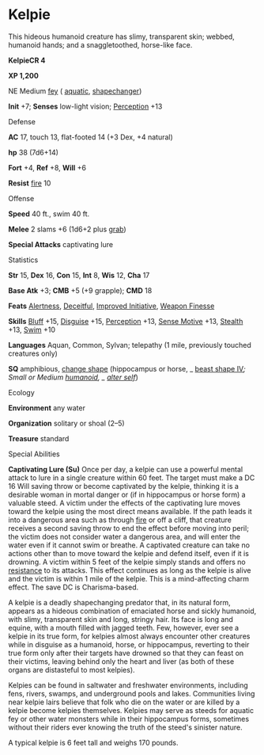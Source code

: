 # Kelpie

This hideous humanoid creature has slimy, transparent skin; webbed, humanoid hands; and a snaggletoothed, horse-like face.

**KelpieCR 4**

**XP 1,200**

NE Medium [fey](/pathfinderRPG/prd/monsters/creatureTypes.html#_fey) ( [aquatic](/pathfinderRPG/prd/monsters/creatureTypes.html#_aquatic-subtype), [shapechanger](/pathfinderRPG/prd/monsters/creatureTypes.html#_shapechanger-subtype))

**Init** +7; **Senses** low-light vision; [Perception](/pathfinderRPG/prd/additionalMonsters/../skills/perception.html#_perception) +13

Defense

**AC** 17, touch 13, flat-footed 14 (+3 Dex, +4 natural)

**hp** 38 (7d6+14)

**Fort** +4, **Ref** +8, **Will** +6

**Resist** [fire](/pathfinderRPG/prd/monsters/creatureTypes.html#_fire-subtype) 10

Offense

**Speed** 40 ft., swim 40 ft.

**Melee** 2 slams +6 (1d6+2 plus [grab](/pathfinderRPG/prd/monsters/universalMonsterRules.html#_grab))

**Special Attacks** captivating lure

Statistics

**Str** 15, **Dex** 16, **Con** 15, **Int** 8, **Wis** 12, **Cha** 17

**Base Atk** +3; **CMB** +5 (+9 grapple); **CMD** 18

**Feats** [Alertness](/pathfinderRPG/prd/additionalMonsters/../feats.html#_alertness), [Deceitful](/pathfinderRPG/prd/additionalMonsters/../feats.html#_deceitful), [Improved Initiative](/pathfinderRPG/prd/additionalMonsters/../feats.html#_improved-initiative), [Weapon Finesse](/pathfinderRPG/prd/additionalMonsters/../feats.html#_weapon-finesse)

**Skills** [Bluff](/pathfinderRPG/prd/additionalMonsters/../skills/bluff.html#_bluff) +15, [Disguise](/pathfinderRPG/prd/additionalMonsters/../skills/disguise.html#_disguise) +15, [Perception](/pathfinderRPG/prd/additionalMonsters/../skills/perception.html#_perception) +13, [Sense Motive](/pathfinderRPG/prd/additionalMonsters/../skills/senseMotive.html#_sense-motive) +13, [Stealth](/pathfinderRPG/prd/additionalMonsters/../skills/stealth.html#_stealth) +13, [Swim](/pathfinderRPG/prd/additionalMonsters/../skills/swim.html#_swim) +10

**Languages** Aquan, Common, Sylvan; telepathy (1 mile, previously touched creatures only)

**SQ** amphibious, [change shape](/pathfinderRPG/prd/monsters/universalMonsterRules.html#_change-shape) (hippocampus or horse, _ [beast shape IV](/pathfinderRPG/prd/additionalMonsters/../spells/beastShape.html#_beast-shape-iv)_; Small or Medium [humanoid](/pathfinderRPG/prd/monsters/creatureTypes.html#_humanoid), _ [alter self](/pathfinderRPG/prd/additionalMonsters/../spells/alterSelf.html#_alter-self)_)

Ecology

**Environment** any water

**Organization** solitary or shoal (2–5)

**Treasure** standard

Special Abilities

**Captivating Lure (Su)** Once per day, a kelpie can use a powerful mental attack to lure in a single creature within 60 feet. The target must make a DC 16 Will saving throw or become captivated by the kelpie, thinking it is a desirable woman in mortal danger or (if in hippocampus or horse form) a valuable steed. A victim under the effects of the captivating lure moves toward the kelpie using the most direct means available. If the path leads it into a dangerous area such as through [fire](/pathfinderRPG/prd/monsters/creatureTypes.html#_fire-subtype) or off a cliff, that creature receives a second saving throw to end the effect before moving into peril; the victim does not consider water a dangerous area, and will enter the water even if it cannot swim or breathe. A captivated creature can take no actions other than to move toward the kelpie and defend itself, even if it is drowning. A victim within 5 feet of the kelpie simply stands and offers no [resistance](/pathfinderRPG/prd/monsters/universalMonsterRules.html#_resistance) to its attacks. This effect continues as long as the kelpie is alive and the victim is within 1 mile of the kelpie. This is a mind-affecting charm effect. The save DC is Charisma-based.

A kelpie is a deadly shapechanging predator that, in its natural form, appears as a hideous combination of emaciated horse and sickly humanoid, with slimy, transparent skin and long, stringy hair. Its face is long and equine, with a mouth filled with jagged teeth. Few, however, ever see a kelpie in its true form, for kelpies almost always encounter other creatures while in disguise as a humanoid, horse, or hippocampus, reverting to their true form only after their targets have drowned so that they can feast on their victims, leaving behind only the heart and liver (as both of these organs are distasteful to most kelpies).

Kelpies can be found in saltwater and freshwater environments, including fens, rivers, swamps, and underground pools and lakes. Communities living near kelpie lairs believe that folk who die on the water or are killed by a kelpie become kelpies themselves. Kelpies may serve as steeds for aquatic fey or other water monsters while in their hippocampus forms, sometimes without their riders ever knowing the truth of the steed's sinister nature.

A typical kelpie is 6 feet tall and weighs 170 pounds.

